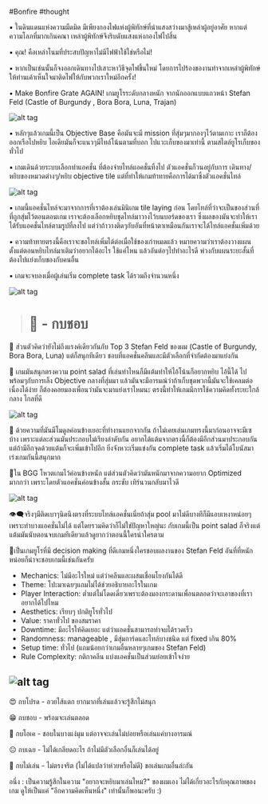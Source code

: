 #Bonfire #thought

▪️ ในดินแดนแห่งความมืดมิด มีเพียงกองไฟแห่งผู้พิทักษ์ที่นำแสงสว่างมาสู้เหล่าผู้อยู่อาศัย หากแต่ความโลภที่มากเกินคณา เหล่าผู้พิทักษ์จึงริบดับแสงแห่งกองไฟไปสิ้น 

▪️ คุณ! คือเหล่าโนมที่ประสบปัญหาไม่มีไฟฟ้าใช้ใช่หรือไม่!

▪️ หากเป็นเช่นนั้นก็จงออกเดินทางไปเสาะหาวิธีจุดไฟขึ้นใหม่ โดยการไปร้องของานทำจากเหล่าผู้พิทักษ์ให้ท่านเค้าเห็นใจมาติดไฟให้กับพวกเราใหม่อีกครั้ง!

▪️ Make Bonfire Grate AGAIN! เกมยูโรระดับกลางหนัก จากนักออกแบบแถวหน้า Stefan Feld (Castle of Burgundy , Bora Bora, Luna, Trajan)

![alt tag](https://github.com/SisadaR/BoardNBon/blob/main/images/bonfire/P1122890.jpg?raw=true)

▪️ หลักๆแล้วเกมนี้เป็น Objective Base คือมันจะมี mission ที่สุ่มๆมากองๆไว้ตามเกาะ เราก็ต้องออกเรือไปหยิบ ไอเดียมันก็จะแนวๆมีไทล์โน้นตามที่บอก ไปแวะเก็บของมาเท่านี้ ตามสไตล์ยูโรเก็บของทั่วไป

▪️ เกมเดินด้วยระบบเลือกทำแอคชั่น ที่ต้องจ่ายไทล์แอคชั่นทิ้งไป ตัวแอคชั่นก็วนอยู่กับการ เดินทาง/หยิบของหมวดต่างๆ/หยิบ objective tile แต่ที่ทำให้เกมท้าทายคือการได้มาซึ่งตัวแอคชั่นไทล์

![alt tag](https://github.com/SisadaR/BoardNBon/blob/main/images/bonfire/P1122892.jpg?raw=true)

▪️ เกมนี้แอคชั่นไทล์จะมาจากการที่เราต้องเล่นมินิเกม tile laying ก่อน โดยไทล์ที่ว่าจะเป็นของส่วนที่ที่ถูกสุ่มไว้ตอนตอนเกม เราจะต้องเลือกหยิบชุดไทล์มาวางไว้บนบอร์ดของเรา ซึ่งผลของมันจะทำให้เราได้รับแอคชั่นไทล์ตามรูปที่ลงไป แต่ว่าถ้าวางติดๆกับอันที่หน้าตาเหมือนกันเราจะได้ไทล์แอคชั่นเพิ่มด้วย

▪️ ความท้าทายตรงนี้คือเราจะขอไทล์เพิ่มได้ต่อเมื่อใช้ของเก่าหมดแล้ว หมายความว่าเราต้องวางแผนตั้งแต่ตอนหยิบไทล์มาเติมว่าอยากได้อะไร ใช้แค่ไหน แล้วอันต่อๆไปทำอะไรดี พ่วงกับแผนระยะสั้นที่ต้องไปแย่งเก็บของกับคนอื่น

▪️ เกมจะจบลงเมื่อผู้เล่นเริ่ม complete task ได้รวมถึงจำนวนหนึ่ง

![alt tag](https://github.com/SisadaR/BoardNBon/blob/main/images/bonfire/P1122890.jpg?raw=true)

> # 🐸 - กบชอบ

🔹 ส่วนตัวคิดว่ายังไม่ถึงแรงค์เดียวกันกับ Top 3 Stefan Feld ของผม (Castle of Burgundy, Bora Bora, Luna) แต่ก็สนุกทีเดียว ชอบที่แอคชั่นคลีนและมีตัวเลือกที่จำกัดต้องมาแย่งกัน

🔹 เกมมันสนุกตรงความ point salad ที่เล่นท่าไหนก็มีแต้มทำให้ไอ้โน้นก็อยากหยิบ ไอ้นี้ได้ ไปพร้อมๆกับการเล็ง Objective กลางที่สุ่มมา แล้วมันจะมีอารมณ์ว่าถ้าเก็บชุดพวกนี้มันจะใช้เคลมต่อเนื่องได้ง่าย ก็ต้องคอยมองเพื่อนว่ามันจะมาแย่งเราไหมนะ ตรงนี้ทำให้เกมมีการใช้ความคิดทั้งระยะใกล้ กลาง ไกลที่ดี

![alt tag](https://github.com/SisadaR/BoardNBon/blob/main/images/bonfire/P1122894.jpg?raw=true)

🔹 ด้วยความที่มันมีโมดูลค่อนข้างเยอะที่ทำงานแยกจากกัน ถ้าไม่เคยเล่นเกมทรงนี้มาก่อนอาจจะมีเซบ้าง เพราะแต่ละส่วนมันประกอบไม่เรียงลำดับกัน อยากได้แต้มจากตรงนี้ก็ต้องมีอีกส่วนมาประกอบกัน แต่ถ้ามีอีกจุดด้วยแต้มก็จะเพิ่มเข้าไปอีก ยิ่งจังหวะเริ่มแข่งกัน complete task แล้วเริ่มได้โบนัสมาเร่งเกมกันนี้สนุกมาก

🔹ใน BGG โหวตเกมไว้ค่อนข้างหนัก แต่ส่วนตัวคิดว่ามันหนักมาจากความอยาก Optimized มากกว่า เพราะโดยตัวแอคชั่นค่อนข้างสั้น กระชับ เทิร์นวนกลับมาไวดี

![alt tag](https://github.com/SisadaR/BoardNBon/blob/main/images/bonfire/P1122896.jpg?raw=true)

👁‍🗨จริงๆมีติดเบาๆนิดนึงตรงที่ระบบไทล์แอคชั่นเนี่ยถ้าสุ่ม pool มาไม่ดีบางทีก็มีแอบเหงาหน่อยๆเพราะทำบางแอคชั่นไม่ได้ แต่โดยรวมคิดว่าก็ไม่ใช่ปัญหาใหญ่นะ กับเกมนี้เป็น point salad ก็จริงแต่แต้มมันนับตอนจบเกมทีเดียวแล้วดูยากว่าตอนนี้ใครนำใครตาม

💬เป็นเกมยูโรที่มี decision making ที่ดีเกมหนึ่งใครชอบผลงานของ Stefan Feld อันที่ที่หนักหน่อยก็น่าจะชอบเกมนี้เช่นกันครับ

* Mechanics:  ไม่มีอะไรใหม่ แต่ว่าคลีนและผสมเชื่อมโยงกันได้ดี 
* Theme:  โปะมาเฉยๆแถมไม่ได้ช่วยอธิบายอะไรในเกม
* Player Interaction: ต่ำแต่ไม่โดดเดี่ยวเพราะต้องมองกระดานเพื่อนตลอดว่าจะเอาของที่เราอยากได้ไปไหม
* Aesthetics: เรียบๆ ปกติยูโรทั่วไป
* Value: ราคาทั่วไป ของสมราคา
* Downtime: มีอะไรให้คิดเยอะ แต่ว่าแอคชั่นสามารถทำจบได้รวดเร็ว
* Randomness: manageable , มีสุ่มการ์ดและไทล์บางชนิด แต่ fixed เกิน 80%
* Setup time: ทั่วไป (แถมน้อยกว่าเกมอื่นหลายๆเกมของ Stefan Feld)
* Rule Complexity: กติกาคลีน แบ่งแอคชั่นเป็นส่วนย่อยเข้าใจง่าย 

![alt tag](https://github.com/SisadaR/BoardNBon/blob/main/images/bonfire/P1122933.jpg?raw=true)
---


😍 กบโปรด - อวยไส้แตก ยากมากที่เล่นแล้วจะรู้สึกไม่สนุก

😁 กบชอบ - พร้อมจะเล่นตลอด

🙂 กบโอเค - ชอบในบางแง่มุม แต่อาจจะเล่นไม่บ่อยหรือเล่นแค่บางอารมณ์

😐 กบเฉย - ไม่ได้เกลียดอะไร ถ้าไม่มีตัวเลือกอื่นก็เล่นได้อยู่

🖕 กบไม่เล่น - ไม่ตรงจริต (ไม่ได้แปลว่าห่วยหรือไม่ดี) ขอเล่นเกมอื่นล่ะกัน

อนึ่ง : เป็นความรู้สึกในความ "อยากจะหยิบมาเล่นไหม?" ของผมเอง ไม่ได้เกี่ยวอะไรกับคุณภาพของเกม ดูให้เป็นแค่ "อีกความคิดเห็นหนึ่ง" เท่านั้นก็พอนะครับ :)
